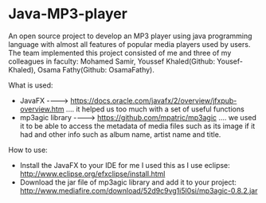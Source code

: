 # Java-MP3-player
An open source project to develop an MP3 player using java programming language with almost all features of popular media players used by users. The team implemented this project consisted of me and three of my colleagues in faculty: Mohamed Samir, Youssef Khaled(Github: Yousef-Khaled), Osama Fathy(Github: OsamaFathy).

What is used:
- JavaFX ----> https://docs.oracle.com/javafx/2/overview/jfxpub-overview.htm .... it helped us too much with a set of useful functions
- mp3agic library ----> https://github.com/mpatric/mp3agic .... we used it to be able to access the metadata of media files such as its image if it had and other info such as album name, artist name and title.

How to use:
- Install the JavaFX to your IDE for me I used this as I use eclipse: http://www.eclipse.org/efxclipse/install.html
- Download the jar file of mp3agic library and add it to your project: http://www.mediafire.com/download/52d9c9vg1i5l0si/mp3agic-0.8.2.jar
